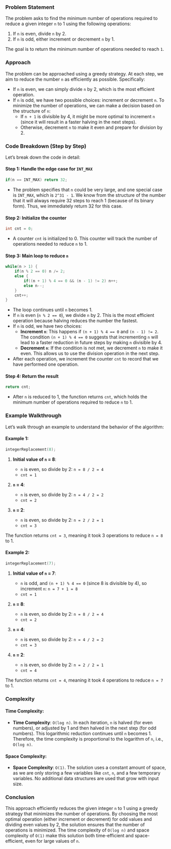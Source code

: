 ### Problem Statement

The problem asks to find the minimum number of operations required to reduce a given integer `n` to 1 using the following operations:
1. If `n` is even, divide `n` by 2.
2. If `n` is odd, either increment or decrement `n` by 1.

The goal is to return the minimum number of operations needed to reach `1`.

### Approach

The problem can be approached using a greedy strategy. At each step, we aim to reduce the number `n` as efficiently as possible. Specifically:
- If `n` is even, we can simply divide `n` by 2, which is the most efficient operation.
- If `n` is odd, we have two possible choices: increment or decrement `n`. To minimize the number of operations, we can make a decision based on the structure of `n`:
  - If `n + 1` is divisible by 4, it might be more optimal to increment `n` (since it will result in a faster halving in the next steps).
  - Otherwise, decrement `n` to make it even and prepare for division by 2.

### Code Breakdown (Step by Step)

Let’s break down the code in detail:

#### Step 1: Handle the edge case for `INT_MAX`
```cpp
if(n == INT_MAX) return 32;
```
- The problem specifies that `n` could be very large, and one special case is `INT_MAX`, which is `2^31 - 1`. We know from the structure of the number that it will always require 32 steps to reach 1 (because of its binary form). Thus, we immediately return 32 for this case.

#### Step 2: Initialize the counter
```cpp
int cnt = 0;
```
- A counter `cnt` is initialized to 0. This counter will track the number of operations needed to reduce `n` to 1.

#### Step 3: Main loop to reduce `n`
```cpp
while(n > 1) {
    if(n % 2 == 0) n /= 2;
    else {
        if((n + 1) % 4 == 0 && (n - 1) != 2) n++;
        else n--;
    }
    cnt++;
}
```
- The loop continues until `n` becomes 1.
- If `n` is even (`n % 2 == 0`), we divide `n` by 2. This is the most efficient operation because halving reduces the number the fastest.
- If `n` is odd, we have two choices:
  - **Increment `n`**: This happens if `(n + 1) % 4 == 0` and `(n - 1) != 2`. The condition `(n + 1) % 4 == 0` suggests that incrementing `n` will lead to a faster reduction in future steps by making `n` divisible by 4.
  - **Decrement `n`**: If the condition is not met, we decrement `n` to make it even. This allows us to use the division operation in the next step.
- After each operation, we increment the counter `cnt` to record that we have performed one operation.

#### Step 4: Return the result
```cpp
return cnt;
```
- After `n` is reduced to 1, the function returns `cnt`, which holds the minimum number of operations required to reduce `n` to 1.

### Example Walkthrough

Let’s walk through an example to understand the behavior of the algorithm:

#### Example 1:
```cpp
integerReplacement(8);
```
1. **Initial value of `n` = 8**:
   - `n` is even, so divide by 2: `n = 8 / 2 = 4`
   - `cnt = 1`
   
2. **`n` = 4**:
   - `n` is even, so divide by 2: `n = 4 / 2 = 2`
   - `cnt = 2`
   
3. **`n` = 2**:
   - `n` is even, so divide by 2: `n = 2 / 2 = 1`
   - `cnt = 3`
   
The function returns `cnt = 3`, meaning it took 3 operations to reduce `n = 8` to 1.

#### Example 2:
```cpp
integerReplacement(7);
```
1. **Initial value of `n` = 7**:
   - `n` is odd, and `(n + 1) % 4 == 0` (since 8 is divisible by 4), so increment `n`: `n = 7 + 1 = 8`
   - `cnt = 1`
   
2. **`n` = 8**:
   - `n` is even, so divide by 2: `n = 8 / 2 = 4`
   - `cnt = 2`
   
3. **`n` = 4**:
   - `n` is even, so divide by 2: `n = 4 / 2 = 2`
   - `cnt = 3`
   
4. **`n` = 2**:
   - `n` is even, so divide by 2: `n = 2 / 2 = 1`
   - `cnt = 4`
   
The function returns `cnt = 4`, meaning it took 4 operations to reduce `n = 7` to 1.

### Complexity

#### Time Complexity:
- **Time Complexity**: `O(log n)`. In each iteration, `n` is halved (for even numbers), or adjusted by 1 and then halved in the next step (for odd numbers). This logarithmic reduction continues until `n` becomes 1. Therefore, the time complexity is proportional to the logarithm of `n`, i.e., `O(log n)`.

#### Space Complexity:
- **Space Complexity**: `O(1)`. The solution uses a constant amount of space, as we are only storing a few variables like `cnt`, `n`, and a few temporary variables. No additional data structures are used that grow with input size.

### Conclusion

This approach efficiently reduces the given integer `n` to 1 using a greedy strategy that minimizes the number of operations. By choosing the most optimal operation (either increment or decrement) for odd values and dividing even values by 2, the solution ensures that the number of operations is minimized. The time complexity of `O(log n)` and space complexity of `O(1)` make this solution both time-efficient and space-efficient, even for large values of `n`.